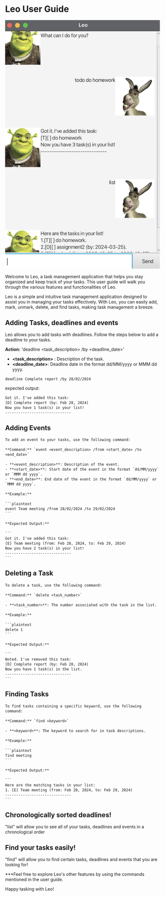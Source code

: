 # Leo User Guide
![Ui.png](https://github.com/meenulekha/ip/blob/master/docs/Ui.png)

Welcome to Leo, a task management application that helps you stay organized and keep track of your tasks. This user guide will walk you through the various features and functionalities of Leo.

Leo is a simple and intuitive task management application designed to assist you in managing your tasks effectively. With Leo, you can easily add, mark, unmark, delete, and find tasks, making task management a breeze.

## Adding Tasks, deadlines and events

Leo allows you to add tasks with deadlines. Follow the steps below to add a deadline to your tasks.

**Action:** 'deadline <task_description> /by <deadline_date>'
- **<task_description>** : Description of the task.
- **<deadline_date>**: Deadline date in the format dd/MM/yyyy or MMM dd yyyy.


```
deadline Complete report /by 28/02/2024

```
expected output:
```
Got it. I've added this task:
[D] Complete report (by: Feb 28, 2024)
Now you have 1 task(s) in your list!
------------------------------
```

## Adding Events

    To add an event to your tasks, use the following command:

    **Command:** `event <event_description> /from <start_date> /to <end_date>`

    - **<event_description>**: Description of the event.
    - **<start_date>**: Start date of the event in the format `dd/MM/yyyy` or `MMM dd yyyy`.
    - **<end_date>**: End date of the event in the format `dd/MM/yyyy` or `MMM dd yyyy`.

    **Example:**

    ```plaintext
    event Team meeting /from 28/02/2024 /to 29/02/2024
    ```

    **Expected Output:**

    ```
    Got it. I've added this task:
    [E] Team meeting (from: Feb 28, 2024, to: Feb 29, 2024)
    Now you have 2 task(s) in your list!
    ------------------------------
    ```
## Deleting a Task

    To delete a task, use the following command:

    **Command:** `delete <task_number>`

    - **<task_number>**: The number associated with the task in the list.

    **Example:**

    ```plaintext
    delete 1
    ```

    **Expected Output:**

    ```
    Noted. I've removed this task:
    [D] Complete report (by: Feb 28, 2024)
    Now you have 1 task(s) in the list.
    ------------------------------
    ```
## Finding Tasks

    To find tasks containing a specific keyword, use the following command:

    **Command:** `find <keyword>`

    - **<keyword>**: The keyword to search for in task descriptions.

    **Example:**

    ```plaintext
    find meeting
    ```

    **Expected Output:**

    ```
    Here are the matching tasks in your list:
    1. [E] Team meeting (from: Feb 28, 2024, to: Feb 29, 2024)
    ------------------------------
    ```

## Chronologically sorted deadlines!

"list" will allow you to see all of your tasks, deadlines and events in a chronological order


## Find your tasks easily!
"find" will allow you to find certain tasks, deadlines and events that you are looking for!

***Feel free to explore Leo's other features by using the commands mentioned in the user guide. 

  Happy tasking with Leo!
